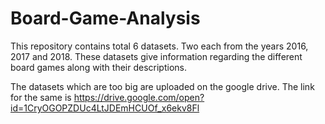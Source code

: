 # Board-Game-Analysis
This repository contains total 6 datasets. Two each from the years 2016, 2017 and 2018.
These datasets give information regarding the different board games along with their descriptions.

The datasets which are too big are uploaded on the google drive. The link for the same is
https://drive.google.com/open?id=1CryOGOPZDUc4LtJDEmHCUOf_x6ekv8Fl
